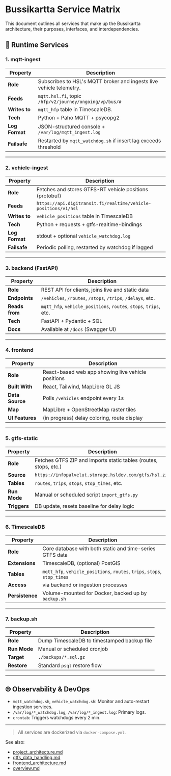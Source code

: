 # Bussikartta Service Matrix

This document outlines all services that make up the Bussikartta architecture, their purposes, interfaces, and interdependencies.

## 🚀 Runtime Services

### 1. mqtt-ingest

| Property       | Description                                                         |
| -------------- | ------------------------------------------------------------------- |
| **Role**       | Subscribes to HSL's MQTT broker and ingests live vehicle telemetry. |
| **Feeds**      | `mqtt.hsl.fi`, topic `/hfp/v2/journey/ongoing/vp/bus/#`             |
| **Writes to**  | `mqtt_hfp` table in TimescaleDB.                                    |
| **Tech**       | Python + Paho MQTT + psycopg2                                       |
| **Log Format** | JSON-structured console + `/var/log/mqtt_ingest.log`                |
| **Failsafe**   | Restarted by `mqtt_watchdog.sh` if insert lag exceeds threshold     |

---

### 2. vehicle-ingest

| Property       | Description                                                    |
| -------------- | -------------------------------------------------------------- |
| **Role**       | Fetches and stores GTFS-RT vehicle positions (protobuf)        |
| **Feeds**      | `https://api.digitransit.fi/realtime/vehicle-positions/v1/hsl` |
| **Writes to**  | `vehicle_positions` table in TimescaleDB                       |
| **Tech**       | Python + requests + gtfs-realtime-bindings                     |
| **Log Format** | stdout + optional `vehicle_watchdog.log`                       |
| **Failsafe**   | Periodic polling, restarted by watchdog if lagged              |

---

### 3. backend (FastAPI)

| Property       | Description                                                       |
| -------------- | ----------------------------------------------------------------- |
| **Role**       | REST API for clients, joins live and static data                  |
| **Endpoints**  | `/vehicles`, `/routes`, `/stops`, `/trips`, `/delays`, etc.       |
| **Reads from** | `mqtt_hfp`, `vehicle_positions`, `routes`, `stops`, `trips`, etc. |
| **Tech**       | FastAPI + Pydantic + SQL                                          |
| **Docs**       | Available at `/docs` (Swagger UI)                                 |

---

### 4. frontend

| Property        | Description                                        |
| --------------- | -------------------------------------------------- |
| **Role**        | React-based web app showing live vehicle positions |
| **Built With**  | React, Tailwind, MapLibre GL JS                    |
| **Data Source** | Polls `/vehicles` endpoint every 1s                |
| **Map**         | MapLibre + OpenStreetMap raster tiles              |
| **UI Features** | (in progress) delay coloring, route display        |

---

### 5. gtfs-static

| Property     | Description                                                      |
| ------------ | ---------------------------------------------------------------- |
| **Role**     | Fetches GTFS ZIP and imports static tables (routes, stops, etc.) |
| **Source**   | `https://infopalvelut.storage.hsldev.com/gtfs/hsl.zip`           |
| **Tables**   | `routes`, `trips`, `stops`, `stop_times`, etc.                   |
| **Run Mode** | Manual or scheduled script `import_gtfs.py`                      |
| **Triggers** | DB update, resets baseline for delay logic                       |

---

### 6. TimescaleDB

| Property        | Description                                                               |
| --------------- | ------------------------------------------------------------------------- |
| **Role**        | Core database with both static and time-series GTFS data                  |
| **Extensions**  | TimescaleDB, (optional) PostGIS                                           |
| **Tables**      | `mqtt_hfp`, `vehicle_positions`, `routes`, `trips`, `stops`, `stop_times` |
| **Access**      | via backend or ingestion processes                                        |
| **Persistence** | Volume-mounted for Docker, backed up by `backup.sh`                       |

---

### 7. backup.sh

| Property     | Description                                 |
| ------------ | ------------------------------------------- |
| **Role**     | Dump TimescaleDB to timestamped backup file |
| **Run Mode** | Manual or scheduled cronjob                 |
| **Target**   | `./backups/*.sql.gz`                        |
| **Restore**  | Standard `psql` restore flow                |

---

## 🌐 Observability & DevOps

* `mqtt_watchdog.sh`, `vehicle_watchdog.sh`: Monitor and auto-restart ingestion services.
* `/var/log/*_watchdog.log`, `/var/log/*_ingest.log`: Primary logs.
* `crontab`: Triggers watchdogs every 2 min.

---

> All services are dockerized via `docker-compose.yml`.

See also:

* [project\_architecture.md](./docs/project_architecture.md)
* [gtfs\_data\_handling.md](./docs/gtfs_data_handling.md)
* [frontend\_architecture.md](./docs/frontend_architecture.md)
* [overview.md](./docs/overview.md)

